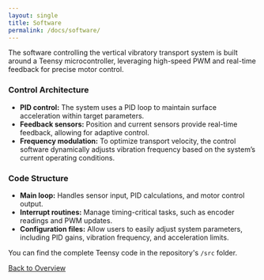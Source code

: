 ```yaml
---
layout: single
title: Software
permalink: /docs/software/
---
```


The software controlling the vertical vibratory transport system is built around a Teensy microcontroller, leveraging high-speed PWM and real-time feedback for precise motor control.

### Control Architecture
- **PID control:** The system uses a PID loop to maintain surface acceleration within target parameters.
- **Feedback sensors:** Position and current sensors provide real-time feedback, allowing for adaptive control.
- **Frequency modulation:** To optimize transport velocity, the control software dynamically adjusts vibration frequency based on the system’s current operating conditions.

### Code Structure
- **Main loop:** Handles sensor input, PID calculations, and motor control output.
- **Interrupt routines:** Manage timing-critical tasks, such as encoder readings and PWM updates.
- **Configuration files:** Allow users to easily adjust system parameters, including PID gains, vibration frequency, and acceleration limits.

You can find the complete Teensy code in the repository's `/src` folder.

[Back to Overview](index.md)
